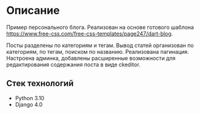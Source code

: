 # Описание #
Пример персонального блога. Реализован на основе готового шаблона https://www.free-css.com/free-css-templates/page247/dart-blog.

Посты разделены по категориям и тегам.
Вывод статей организован по категориям, по тегам, поиском по названию.
Реализована пагинация.
Настроена админка, добавлены расширенные возможности для редактирования содержания поста в виде ckeditor.

Стек технологий
---------
- Python 3.10
- Django 4.0


